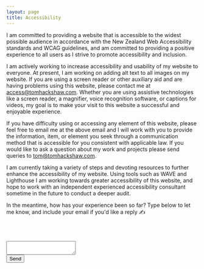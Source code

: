 ```yaml
---
layout: page
title: Accessibility
---
```


I am committed to providing a website that is accessible to the widest possible audience in accordance with the New Zealand Web Accessibility standards and WCAG guidelines, and am committed to providing a positive experience to all users as I strive to promote accessibility and inclusion.

I am actively working to increase accessibility and usability of my website to everyone. At present, I am working on adding alt text to all images on my website. If you are using a screen reader or other auxiliary aid and are having problems using this website, please contact me at [access@tomhackshaw.com](mailto:access@tomhackshaw.com "my email address specifically for accessibility issues"). Whether you are using assistive technologies like a screen reader, a magnifier, voice recognition software, or captions for videos, my goal is to make your visit to this website a successful and enjoyable experience.

If you have difficulty using or accessing any element of this website, please feel free to email me at the above email and I will work with you to provide the information, item, or element you seek through a communication method that is accessible for you consistent with applicable law. If you would like to ask a question about my work and projects please send queries to [tom@tomhackshaw.com](mailto:tom@tomhackshaw.com "my email address").

I am currently taking a variety of steps and devoting resources to further enhance the accessibility of my website. Using tools such as WAVE and Lighthouse I am working towards greater accessibility of this website, and hope to work with an independent experienced accessibility consultant sometime in the future to conduct a deeper audit.

In the meantime, how has your experience been so far? Type below to let me know, and include your email if you'd like a reply ✍️

<br><br>

<form class="contactform" action="https://formsubmit.io/send/7078d347-1e36-4e2f-9e0d-ab9e17eed096" method="POST">
    <input name="_redirect" type="hidden" value="https://tom.so/message/">
    <textarea name="comment" id="comment" class="input-clean"></textarea>
    <input name="_formsubmit_id" type="text" style="display:none">
        <div class="contactsend">
        <input type="submit" value="Send" class="send button">
        </div>
</form>


